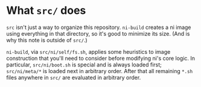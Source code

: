 # What `src/` does
`src` isn't just a way to organize this repository. `ni-build` creates a ni
image using everything in that directory, so it's good to minimize its size.
(And is why this note is outside of `src/`.)

`ni-build`, via `src/ni/self/fs.sh`, applies some heuristics to image
construction that you'll need to consider before modifying ni's core logic. In
particular, `src/ni/boot.sh` is special and is always loaded first;
`src/ni/meta/*` is loaded next in arbitrary order. After that all remaining
`*.sh` files anywhere in `src/` are evaluated in arbitrary order.
